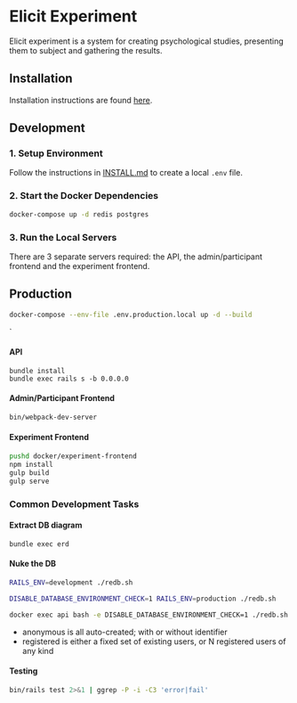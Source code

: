 # Elicit Experiment

Elicit experiment is a system for creating psychological studies, presenting them to subject and gathering the results.

## Installation

Installation instructions are found [here](./INSTALL.md).

## Development

### 1. Setup Environment

Follow the instructions in [INSTALL.md](./INSTALL.md) to create a local `.env` file.

### 2. Start the Docker Dependencies

```bash
docker-compose up -d redis postgres
```

### 3. Run the Local Servers

There are 3 separate servers required: the API, the admin/participant frontend and the experiment frontend.

## Production

```bash
docker-compose --env-file .env.production.local up -d --build
```
`
#### API

```
bundle install
bundle exec rails s -b 0.0.0.0
```

#### Admin/Participant Frontend

```bash
bin/webpack-dev-server
```

#### Experiment Frontend

```bash
pushd docker/experiment-frontend
npm install
gulp build
gulp serve
```

### Common Development Tasks

#### Extract DB diagram

```
bundle exec erd
```

#### Nuke the DB

```bash
RAILS_ENV=development ./redb.sh

DISABLE_DATABASE_ENVIRONMENT_CHECK=1 RAILS_ENV=production ./redb.sh

docker exec api bash -e DISABLE_DATABASE_ENVIRONMENT_CHECK=1 ./redb.sh

```


* anonymous is all auto-created; with or without identifier
* registered is either a fixed set of existing users, or N registered users of any kind

#### Testing

```bash
bin/rails test 2>&1 | ggrep -P -i -C3 'error|fail'
```
